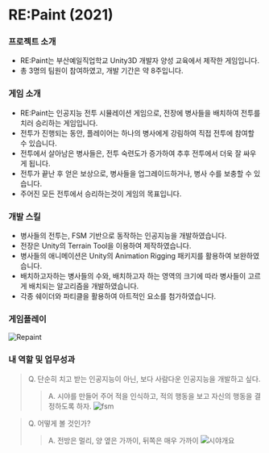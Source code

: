 # RE:Paint (2021)

### 프로젝트 소개
- RE:Paint는 부산예일직업학교 Unity3D 개발자 양성 교육에서 제작한 게임입니다.
- 총 3명의 팀원이 참여하였고, 개발 기간은 약 8주입니다.


### 게임 소개
- RE:Paint는 인공지능 전투 시뮬레이션 게임으로, 전장에 병사들을 배치하여 전투를 치러 승리하는 게임입니다.
- 전투가 진행되는 동안, 플레이어는 하나의 병사에게 강림하여 직접 전투에 참여할 수 있습니다.
- 전투에서 살아남은 병사들은, 전투 숙련도가 증가하여 추후 전투에서 더욱 잘 싸우게 됩니다.
- 전투가 끝난 후 얻은 보상으로, 병사들을 업그레이드하거나, 병사 수를 보충할 수 있습니다.
- 주어진 모든 전투에서 승리하는것이 게임의 목표입니다.


### 개발 스킬
- 병사들의 전투는, FSM 기반으로 동작하는 인공지능을 개발하였습니다.
- 전장은 Unity의 Terrain Tool을 이용하여 제작하였습니다.
- 병사들의 애니메이션은 Unity의 Animation Rigging 패키지를 활용하여 보완하였습니다.
- 배치하고자하는 병사들의 수와, 배치하고자 하는 영역의 크기에 따라 병사들이 고르게 배치되는 알고리즘을 개발하였습니다.
- 각종 쉐이더와 파티클을 활용하여 아트적인 요소를 첨가하였습니다.


### 게임플레이
![Repaint](https://user-images.githubusercontent.com/70570420/179783011-9abcf480-4b00-4720-b44e-0563d59ebbda.png)


### 내 역할 및 업무성과
> Q. 단순히 치고 받는 인공지능이 아닌, 보다 사람다운 인공지능을 개발하고 싶다.
> > A. 시야를 만들어 주어 적을 인식하고, 적의 행동을 보고 자신의 행동을 결정하도록 하자.
![fsm](https://user-images.githubusercontent.com/70570420/193786086-cb37a826-4c34-42e1-831d-c942af48a923.PNG)

> Q. 어떻게 볼 것인가?
> > A. 전방은 멀리, 양 옆은 가까이, 뒤쪽은 매우 가까이
![시야개요](https://user-images.githubusercontent.com/70570420/193786134-58c57d89-a493-4038-b2a5-bdc195cf3035.PNG)

